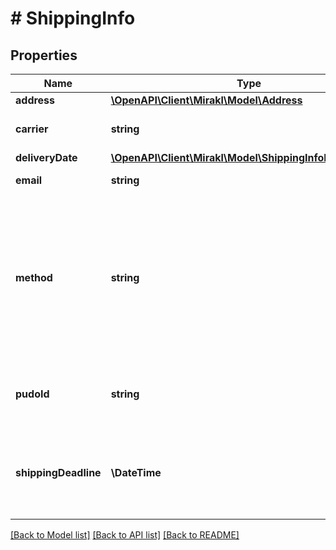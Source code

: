 # # ShippingInfo

## Properties

Name | Type | Description | Notes
------------ | ------------- | ------------- | -------------
**address** | [**\OpenAPI\Client\Mirakl\Model\Address**](Address.md) |  | [optional]
**carrier** | **string** | Carrier company name | [optional]
**deliveryDate** | [**\OpenAPI\Client\Mirakl\Model\ShippingInfoDeliveryDate**](ShippingInfoDeliveryDate.md) |  | [optional]
**email** | **string** | Customer email | [optional]
**method** | **string** | Shipping method name on the sales channel. Shipping methods can have different names on different sales channels. | [optional]
**pudoId** | **string** | PickUp DropOff (PUDO) point identifier | [optional]
**shippingDeadline** | **\DateTime** | Date time by which the store must send the order to the customer. | [optional]

[[Back to Model list]](../../README.md#models) [[Back to API list]](../../README.md#endpoints) [[Back to README]](../../README.md)
